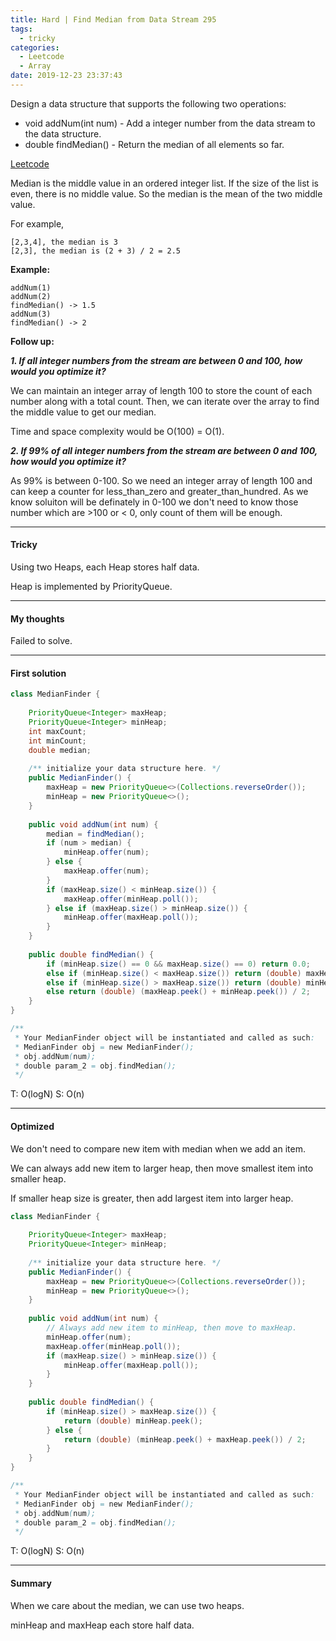 ```yaml
---
title: Hard | Find Median from Data Stream 295
tags:
  - tricky
categories:
  - Leetcode
  - Array
date: 2019-12-23 23:37:43
---
```


Design a data structure that supports the following two operations:

- void addNum(int num) - Add a integer number from the data stream to the data structure.
- double findMedian() - Return the median of all elements so far.

[Leetcode](https://leetcode.com/problems/find-median-from-data-stream/)

<!--more-->

Median is the middle value in an ordered integer list. If the size of the list is even, there is no middle value. So the median is the mean of the two middle value.

For example,

```
[2,3,4], the median is 3
[2,3], the median is (2 + 3) / 2 = 2.5
```

**Example:**

```
addNum(1)
addNum(2)
findMedian() -> 1.5
addNum(3) 
findMedian() -> 2
```

**Follow up:** 

***1. If all integer numbers from the stream are between 0 and 100, how would you optimize it?***

We can maintain an integer array of length 100 to store the count of each number along with a total count. Then, we can iterate over the array to find the middle value to get our median.

Time and space complexity would be O(100) = O(1).

***2. If 99% of all integer numbers from the stream are between 0 and 100, how would you optimize it?***

As 99% is between 0-100. So we need an integer array of length 100 and can keep a counter for less_than_zero and greater_than_hundred.
As we know soluiton will be definately in 0-100 we don't need to know those number which are >100 or < 0, only count of them will be enough.

---

#### Tricky 

Using two Heaps, each Heap stores half data.

Heap is implemented by PriorityQueue.

---

#### My thoughts 

Failed to solve.

---

#### First solution 

```java
class MedianFinder {
    
    PriorityQueue<Integer> maxHeap;
    PriorityQueue<Integer> minHeap;
    int maxCount;
    int minCount;
    double median;
    
    /** initialize your data structure here. */
    public MedianFinder() {
        maxHeap = new PriorityQueue<>(Collections.reverseOrder());
        minHeap = new PriorityQueue<>();
    }
    
    public void addNum(int num) {
        median = findMedian();
        if (num > median) {
            minHeap.offer(num);
        } else {
            maxHeap.offer(num);
        }
        if (maxHeap.size() < minHeap.size()) {
            maxHeap.offer(minHeap.poll());
        } else if (maxHeap.size() > minHeap.size()) {
            minHeap.offer(maxHeap.poll());
        }
    }
    
    public double findMedian() {
        if (minHeap.size() == 0 && maxHeap.size() == 0) return 0.0;
        else if (minHeap.size() < maxHeap.size()) return (double) maxHeap.peek();
        else if (minHeap.size() > maxHeap.size()) return (double) minHeap.peek();
        else return (double) (maxHeap.peek() + minHeap.peek()) / 2;
    }
}

/**
 * Your MedianFinder object will be instantiated and called as such:
 * MedianFinder obj = new MedianFinder();
 * obj.addNum(num);
 * double param_2 = obj.findMedian();
 */
```

T: O(logN) S: O(n)

---

#### Optimized 

We don't need to compare new item with median when we add an item.

We can always add new item to larger heap, then move smallest item into smaller heap.

If smaller heap size is greater, then add largest item into larger heap.

```java
class MedianFinder {
    
    PriorityQueue<Integer> maxHeap;
    PriorityQueue<Integer> minHeap;
    
    /** initialize your data structure here. */
    public MedianFinder() {
        maxHeap = new PriorityQueue<>(Collections.reverseOrder());
        minHeap = new PriorityQueue<>();
    }
    
    public void addNum(int num) {
        // Always add new item to minHeap, then move to maxHeap.
        minHeap.offer(num);
        maxHeap.offer(minHeap.poll());
        if (maxHeap.size() > minHeap.size()) {
            minHeap.offer(maxHeap.poll());
        }
    }
    
    public double findMedian() {
        if (minHeap.size() > maxHeap.size()) {
            return (double) minHeap.peek();
        } else {
            return (double) (minHeap.peek() + maxHeap.peek()) / 2;
        }
    }
}

/**
 * Your MedianFinder object will be instantiated and called as such:
 * MedianFinder obj = new MedianFinder();
 * obj.addNum(num);
 * double param_2 = obj.findMedian();
 */
```

T: O(logN) S: O(n)

---

#### Summary 

When we care about the median, we can use two heaps. 

minHeap and maxHeap each store half data.